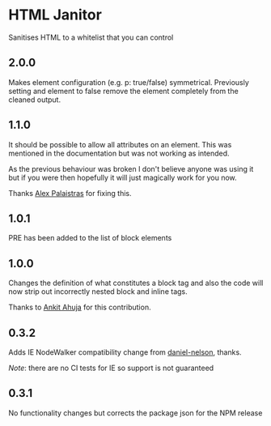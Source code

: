 # HTML Janitor

Sanitises HTML to a whitelist that you can control

## 2.0.0

Makes element configuration (e.g. p: true/false) symmetrical. Previously setting and element to false remove the element completely from the cleaned output.

## 1.1.0

It should be possible to allow all attributes on an element. This was mentioned in the documentation but was not working as intended.

As the previous behaviour was broken I don't believe anyone was using it but if you were then hopefully it will just magically work for you now.

Thanks [Alex Palaistras](https://github.com/deuill) for fixing this.

## 1.0.1

PRE has been added to the list of block elements

## 1.0.0

Changes the definition of what constitutes a block tag and also the code will now strip out incorrectly nested block and inline tags.

Thanks to [Ankit Ahuja](https://github.com/ankit) for this contribution.

## 0.3.2

Adds IE NodeWalker compatibility change from [daniel-nelson](https://github.com/daniel-nelson), thanks.

*Note*: there are no CI tests for IE so support is not guaranteed

## 0.3.1

No functionality changes but corrects the package json for the NPM release